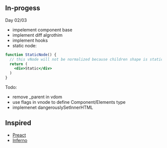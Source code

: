 ## In-progess


Day 02/03
- impelement component base
- implement diff algrothim
- implement hooks
- static node:
```jsx
function StaticNode() {
  // this vNode will not be normalized because children shape is static and no shape needs to be added
  return (
    <div>Static</div>
  )
}
```

Todo:
- remove _parent in vdom
- use flags in vnode to define Component/Elements type
- implemenet dangerouslySetInnerHTML


## Inspired
- [Preact](https://preactjs.com/)
- [Inferno](https://www.infernojs.org/)
